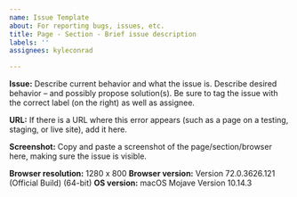 ```yaml
---
name: Issue Template
about: For reporting bugs, issues, etc.
title: Page - Section - Brief issue description
labels: ''
assignees: kyleconrad

---
```


**Issue:**
Describe current behavior and what the issue is. Describe desired behavior – and possibly propose solution(s). Be sure to tag the issue with the correct label (on the right) as well as assignee.

**URL:**
If there is a URL where this error appears (such as a page on a testing, staging, or live site), add it here.

**Screenshot:**
Copy and paste a screenshot of the page/section/browser here, making sure the issue is visible.

**Browser resolution:** 1280 x 800
**Browser version:** Version 72.0.3626.121 (Official Build) (64-bit)
**OS version:** macOS Mojave Version 10.14.3
